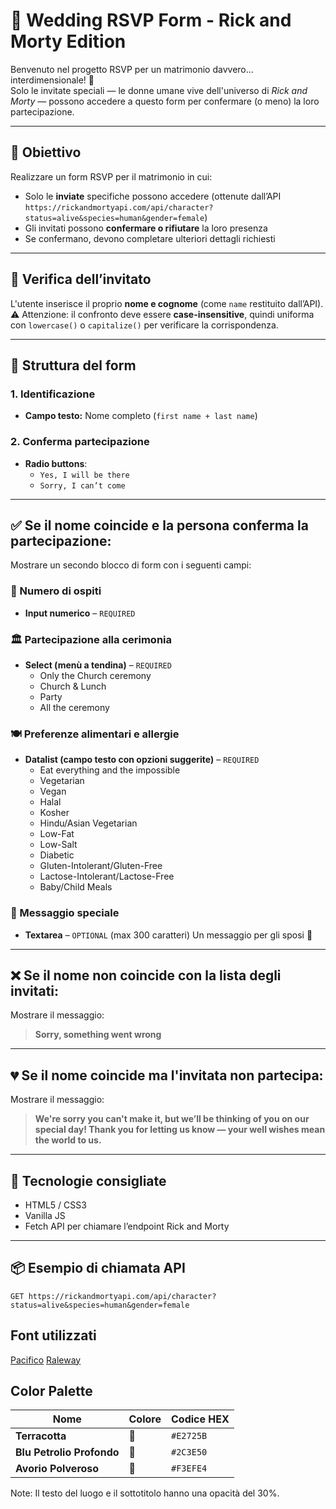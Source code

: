 # 💌 Wedding RSVP Form - Rick and Morty Edition

Benvenuto nel progetto RSVP per un matrimonio davvero... interdimensionale! 🎉  
Solo le invitate speciali — le donne umane vive dell'universo di _Rick and Morty_ — possono accedere a questo form per confermare (o meno) la loro partecipazione.

---

## 🎯 Obiettivo

Realizzare un form RSVP per il matrimonio in cui:

- Solo le **inviate** specifiche possono accedere (ottenute dall’API `https://rickandmortyapi.com/api/character?status=alive&species=human&gender=female`)
- Gli invitati possono **confermare o rifiutare** la loro presenza
- Se confermano, devono completare ulteriori dettagli richiesti

---

## 🧪 Verifica dell’invitato

L'utente inserisce il proprio **nome e cognome** (come `name` restituito dall’API).  
⚠️ Attenzione: il confronto deve essere **case-insensitive**, quindi uniforma con `lowercase()` o `capitalize()` per verificare la corrispondenza.

---

## 🧾 Struttura del form

### 1. Identificazione

- **Campo testo:** Nome completo (`first name + last name`)

### 2. Conferma partecipazione

- **Radio buttons**:
  - `Yes, I will be there`
  - `Sorry, I can’t come`

---

## ✅ Se il nome coincide **e** la persona conferma la partecipazione:

Mostrare un secondo blocco di form con i seguenti campi:

### 🧍 Numero di ospiti

- **Input numerico** – `REQUIRED`

### 🏛️ Partecipazione alla cerimonia

- **Select (menù a tendina)** – `REQUIRED`
  - Only the Church ceremony
  - Church & Lunch
  - Party
  - All the ceremony

### 🍽️ Preferenze alimentari e allergie

- **Datalist (campo testo con opzioni suggerite)** – `REQUIRED`
  - Eat everything and the impossible
  - Vegetarian
  - Vegan
  - Halal
  - Kosher
  - Hindu/Asian Vegetarian
  - Low-Fat
  - Low-Salt
  - Diabetic
  - Gluten-Intolerant/Gluten-Free
  - Lactose-Intolerant/Lactose-Free
  - Baby/Child Meals

### 💬 Messaggio speciale

- **Textarea** – `OPTIONAL` (max 300 caratteri)
  Un messaggio per gli sposi 🥰

---

## ❌ Se il nome **non coincide** con la lista degli invitati:

Mostrare il messaggio:

> **Sorry, something went wrong**

---

## 💔 Se il nome coincide ma l'invitata **non partecipa**:

Mostrare il messaggio:

> **We're sorry you can't make it, but we’ll be thinking of you on our special day! Thank you for letting us know — your well wishes mean the world to us.**

---

## 🔧 Tecnologie consigliate

- HTML5 / CSS3
- Vanilla JS
- Fetch API per chiamare l’endpoint Rick and Morty

---

## 📦 Esempio di chiamata API

```http
GET https://rickandmortyapi.com/api/character?status=alive&species=human&gender=female
```

## Font utilizzati

[Pacifico](https://fonts.google.com/specimen/Pacifico?query=Pacifico)
[Raleway](https://fonts.google.com/specimen/Raleway)

## Color Palette

| Nome                      | Colore | Codice HEX |
| ------------------------- | ------ | ---------- |
| **Terracotta**            | 🧡     | `#E2725B`  |
| **Blu Petrolio Profondo** | 💙     | `#2C3E50`  |
| **Avorio Polveroso**      | 🤍     | `#F3EFE4`  |

Note: Il testo del luogo e il sottotitolo hanno una opacità del 30%.
